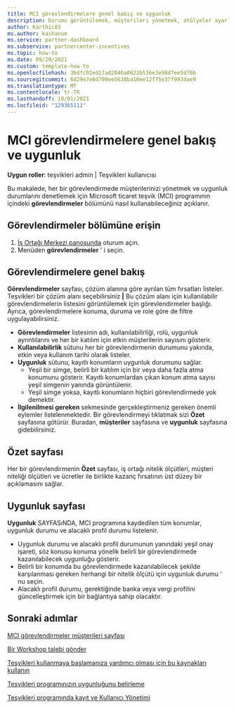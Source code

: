 ```yaml
---
title: MCI görevlendirmelere genel bakış ve uygunluk
description: Durumu görüntülemek, müşterileri yönetmek, atölyeler ayarlamak ve Workshop taleplerini göndermek için Microsoft ticaret teşvik (MCI) program görevlendirmeleri bölümünü kullanın.
author: Karthic83
ms.author: kashanum
ms.service: partner-dashboard
ms.subservice: partnercenter-incentives
ms.topic: how-to
ms.date: 09/29/2021
ms.custom: template-how-to
ms.openlocfilehash: 3bdfc02ed17ad2046a0622b536e3e98d7ee5d70b
ms.sourcegitcommit: 6d29e7e6d700ee5638ba10ee12f75e37f993dae9
ms.translationtype: MT
ms.contentlocale: tr-TR
ms.lasthandoff: 10/01/2021
ms.locfileid: "129365111"
---
```

# <a name="mci-engagements-overview-and-eligibility"></a>MCI görevlendirmelere genel bakış ve uygunluk

**Uygun roller**: teşvikleri admin | Teşvikleri kullanıcısı

Bu makalede, her bir görevlendirmede müşterilerinizi yönetmek ve uygunluk durumlarını denetlemek için Microsoft ticaret teşvik (MCI) programının içindeki **görevlendirmeler** bölümünü nasıl kullanabileceğiniz açıklanır.

## <a name="access-the-engagements-section"></a>Görevlendirmeler bölümüne erişin
1. [İş Ortağı Merkezi panosunda](https://partner.microsoft.com/dashboard) oturum açın.
2. Menüden **görevlendirmeler** ' i seçin.

## <a name="engagements-overview"></a>Görevlendirmelere genel bakış
**Görevlendirmeler** sayfası, çözüm alanına göre ayrılan tüm fırsatları listeler. Teşvikleri bir çözüm alanı seçebilirsiniz **|** Bu çözüm alanı için kullanılabilir görevlendirmelerin listesini görüntülemek için görevlendirmeler başlığı. Ayrıca, görevlendirmelere konuma, duruma ve role göre de filtre uygulayabilirsiniz.
- **Görevlendirmeler** listesinin adı, kullanılabilirliği, rolü, uygunluk ayrıntılarını ve her bir katılım için etkin müşterilerin sayısını gösterir.
- **Kullanılabilirlik** sütunu her bir görevlendirmenin durumunu yakında, etkin veya kullanım tarihi olarak listeler. 
- **Uygunluk** sütunu, kayıtlı konumların uygunluk durumunu sağlar. 
   - Yeşil bir simge, belirli bir katılım için bir veya daha fazla atma konumunu gösterir. Kayıtlı konumlardan çıkan konum atma sayısı yeşil simgenin yanında görüntülenir. 
   - Yeşil simge yoksa, kayıtlı konumların hiçbiri görevlendirmede yok demektir. 
- **İlgilenilmesi gereken** sekmesinde gerçekleştirmeniz gereken önemli eylemler listelenmektedir. Bir görevlendirmeyi tıklatmak sizi **Özet** sayfasına götürür. Buradan, **müşteriler** sayfasına ve **uygunluk** sayfasına gidebilirsiniz.

## <a name="summary-page"></a>Özet sayfası
Her bir görevlendirmenin **Özet** sayfası, iş ortağı nitelik ölçütleri, müşteri niteliği ölçütleri ve ücretler ile birlikte kazanç fırsatının üst düzey bir açıklamasını sağlar. 

## <a name="eligibility-page"></a>Uygunluk sayfası
**Uygunluk** SAYFASıNDA, MCI programına kaydedilen tüm konumlar, uygunluk durumu ve alacaklı profil durumu listelenir.
- Uygunluk durumu ve alacaklı profil durumunun yanındaki yeşil onay işareti, söz konusu konuma yönelik belirli bir görevlendirmede kazanılabilecek uygunluğu gösterir. 
- Belirli bir konumda bu görevlendirmede kazanılabilecek şekilde karşılanması gereken herhangi bir nitelik ölçütü için uygunluk durumu ' nu seçin.
- Alacaklı profil durumu, gerektiğinde banka veya vergi profilini güncelleştirmek için bir bağlantıya sahip olacaktır.



## <a name="next-steps"></a>Sonraki adımlar
[MCI görevlendirmeler müşterileri sayfası](/partner-center/mci-engagements-customers)

[Bir Workshop talebi gönder](/partner-center/mci-engagements-workshop)

[Teşvikleri kullanmaya başlamanıza yardımcı olması için bu kaynakları kullanın](/partner-center/incentives-get-started-intro)

[Teşvikleri programınızın uygunluğunu belirleme](/partner-center/incentives-determined-your-program-eligibility)

[Teşvikleri programında kayıt ve Kullanıcı Yönetimi](/incentives-enroll)